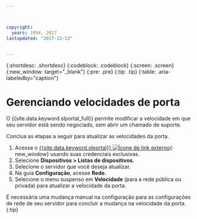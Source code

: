 ```yaml
---



copyright:
  years: 1994, 2017
lastupdated: "2017-12-13"


---
```


{:shortdesc: .shortdesc}
{:codeblock: .codeblock}
{:screen: .screen}
{:new_window: target="_blank"}
{:pre: .pre}
{:tip: .tip}
{:table: .aria-labeledby="caption"}

# Gerenciando velocidades de porta

O {{site.data.keyword.slportal_full}} permite modificar a velocidade em que seu servidor está sendo negociado, sem abrir um chamado de suporte.

Conclua as etapas a seguir para atualizar as velocidades da porta.

1. Acesse o [{{site.data.keyword.slportal}} ![Ícone de link externo](../icons/launch-glyph.svg "Ícone de link externo")](https://control.softlayer.com/){: new_window} usando suas credenciais exclusivas.
2. Selecione **Dispositivos > Listas de dispositivos.**
3. Selecione o servidor que você deseja atualizar.
4. Na guia **Configuração**, acesse **Rede.**
5. Selecione o menu suspenso em **Velocidade** (para a rede pública ou privada) para atualizar a velocidade da porta.

É necessária uma mudança manual na configuração para as configurações de rede de seu servidor para concluir a mudança na velocidade da porta.
{:tip}
